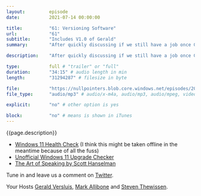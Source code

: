 ```yaml
---
layout:         episode
date: 			2021-07-14 00:00:00

title: 			"61: Versioning Software"
url:        	"61"
subtitle: 		"Includes V1.0 of Gerald"
summary: 		"After quickly discussing if we still have a job once GitHub Co-Pilot goes public, we discuss the ins and outs of versioning software. From semantic, new-newer-newest to other version strategies we have seen along the so far."

description: 	"After quickly discussing if we still have a job once GitHub Co-Pilot goes public, we discuss the ins and outs of versioning software. From semantic, new-newer-newest to other version strategies we have seen along the so far."

type:			full # "trailer" or "full"
duration: 		"34:15" # audio length in min
length: 		"31294287" # filesize in byte

file: 			"https://nullpointers.blob.core.windows.net/episodes/20210714_VersioningSoftware.mp3"
file_type: 		"audio/mp3" # audio/x-m4a, audio/mp3, audio/mpeg, video/quicktime, video/mp4, video/x-m4v, application/pdf, and document/x-epub

explicit: 		"no" # other option is yes

block: 			"no" # means is shown in iTunes
---
```


{{page.description}}

* [Windows 11 Health Check](https://aka.ms/GetPCHealthCheckApp) (I think this might be taken offline in the meantime because of all the fuss)
* [Unofficial Windows 11 Upgrade Checker](https://github.com/rcmaehl/WhyNotWin11/)
* [The Art of Speaking by Scott Hanselman](https://www.hanselman.com/blog/video-the-art-of-speaking-with-scott-hanselman)

Tune in and leave us a comment on [Twitter](https://twitter.com/nullpointersio).

Your Hosts [Gerald Versluis](https://twitter.com/jfversluis), [Mark Allibone](https://twitter.com/mallibone) and [Steven Thewissen](https://twitter.com/devnl).
